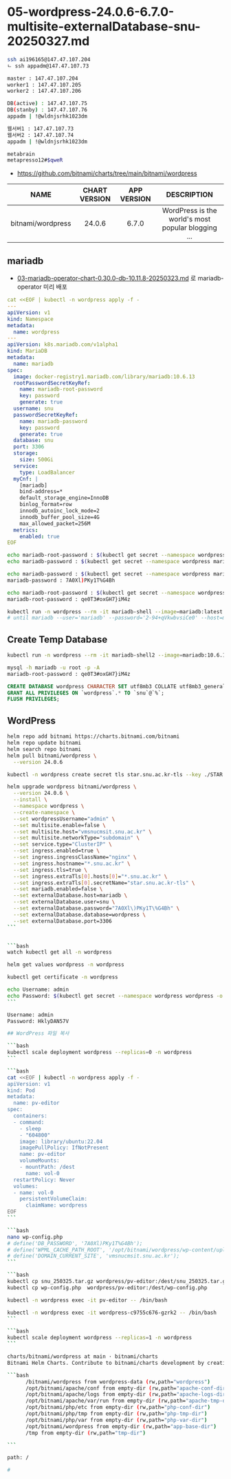 # 05-wordpress-24.0.6-6.7.0-multisite-externalDatabase-snu-20250327.md

```bash
ssh ai196165@147.47.107.204
ㄴ ssh appadm@147.47.107.73

master : 147.47.107.204
worker1 : 147.47.107.205
worker2 : 147.47.107.206

DB(active) : 147.47.107.75
DB(stanby) : 147.47.107.76
appadm | !@wldnjsrhk1023dm

웹서버1 : 147.47.107.73
웹서버2 : 147.47.107.74
appadm | !@wldnjsrhk1023dm

metabrain
metapresso12#$qweR

```

- https://github.com/bitnami/charts/tree/main/bitnami/wordpress

|       NAME        | CHART VERSION | APP VERSION |                    DESCRIPTION                     |
| :---------------: | :-----------: | :---------: | :------------------------------------------------: |
| bitnami/wordpress |    24.0.6     |    6.7.0    | WordPress is the world's most popular blogging ... |

## mariadb

- [03-mariadb-operator-chart-0.30.0-db-10.11.8-20250323.md](../../../Tools/MariaDB/Kubernetes/03-mariadb-operator-chart-0.30.0-db-10.11.8-20250323.md) 로 mariadb-operator 미리 배포

```yaml
cat <<EOF | kubectl -n wordpress apply -f -
---
apiVersion: v1
kind: Namespace
metadata:
  name: wordpress
---
apiVersion: k8s.mariadb.com/v1alpha1
kind: MariaDB
metadata:
  name: mariadb
spec:
  image: docker-registry1.mariadb.com/library/mariadb:10.6.13
  rootPasswordSecretKeyRef:
    name: mariadb-root-password
    key: password
    generate: true
  username: snu
  passwordSecretKeyRef:
    name: mariadb-password
    key: password
    generate: true
  database: snu
  port: 3306
  storage:
    size: 500Gi
  service:
    type: LoadBalancer
  myCnf: |
    [mariadb]
    bind-address=*
    default_storage_engine=InnoDB
    binlog_format=row
    innodb_autoinc_lock_mode=2
    innodb_buffer_pool_size=4G
    max_allowed_packet=256M
  metrics:
    enabled: true
EOF
```

```bash
echo mariadb-root-password : $(kubectl get secret --namespace wordpress mariadb-root-password -o jsonpath="{.data.password}" | base64 -d)
echo mariadb-password : $(kubectl get secret --namespace wordpress mariadb-password -o jsonpath="{.data.password}" | base64 -d)

echo mariadb-password : $(kubectl get secret --namespace wordpress mariadb-password -o jsonpath="{.data.password}" | base64 -d)
mariadb-password : 7A0Xl)PKy1T%G4Bh

echo mariadb-root-password : $(kubectl get secret --namespace wordpress mariadb-root-password -o jsonpath="{.data.password}" | base64 -d)
mariadb-root-password : qe0T3#oxGH7}iM4z

kubectl run -n wordpress --rm -it mariadb-shell --image=mariadb:latest -- /bin/bash
# until mariadb --user='mariadb' --password='2-94+qVkwbvsiCe0' --host=mariadb.wordpress.svc.cluster.local --ssl=false --execute='SELECT 1'; do echo waiting for mariadb; sleep 5; done;
```

## Create Temp Database

```bash
kubectl run -n wordpress --rm -it mariadb-shell2 --image=mariadb:10.6.13 -- /bin/bash

mysql -h mariadb -u root -p -A
mariadb-root-password : qe0T3#oxGH7}iM4z
```

```sql
CREATE DATABASE wordpress CHARACTER SET utf8mb3 COLLATE utf8mb3_general_ci;
GRANT ALL PRIVILEGES ON `wordpress`.* TO `snu`@`%`;
FLUSH PRIVILEGES;
```

## WordPress

```bash
helm repo add bitnami https://charts.bitnami.com/bitnami
helm repo update bitnami
helm search repo bitnami
helm pull bitnami/wordpress \
  --version 24.0.6
```

````bash
kubectl -n wordpress create secret tls star.snu.ac.kr-tls --key ./STAR.snu.ac.kr.key --cert ./STAR.snu.ac.kr.crt

helm upgrade wordpress bitnami/wordpress \
  --version 24.0.6 \
  --install \
  --namespace wordpress \
  --create-namespace \
  --set wordpressUsername="admin" \
  --set multisite.enable=false \
  --set multisite.host="vmsnucmsit.snu.ac.kr" \
  --set multisite.networkType="subdomain" \
  --set service.type="ClusterIP" \
  --set ingress.enabled=true \
  --set ingress.ingressClassName="nginx" \
  --set ingress.hostname="*.snu.ac.kr" \
  --set ingress.tls=true \
  --set ingress.extraTls[0].hosts[0]="*.snu.ac.kr" \
  --set ingress.extraTls[0].secretName="star.snu.ac.kr-tls" \
  --set mariadb.enabled=false \
  --set externalDatabase.host=mariadb \
  --set externalDatabase.user=snu \
  --set externalDatabase.password="7A0Xl\)PKy1T\%G4Bh" \
  --set externalDatabase.database=wordpress \
  --set externalDatabase.port=3306
```


```bash
watch kubectl get all -n wordpress

helm get values wordpress -n wordpress

kubectl get certificate -n wordpress

echo Username: admin
echo Password: $(kubectl get secret --namespace wordpress wordpress -o jsonpath="{.data.wordpress-password}" | base64 -d)
```

Username: admin
Password: HklyDAN57V

## WordPress 파일 복사

```bash
kubectl scale deployment wordpress --replicas=0 -n wordpress
```

```bash
cat <<EOF | kubectl -n wordpress apply -f -
apiVersion: v1
kind: Pod
metadata:
  name: pv-editor
spec:
  containers:
  - command:
    - sleep
    - "604800"
    image: library/ubuntu:22.04
    imagePullPolicy: IfNotPresent
    name: pv-editor
    volumeMounts:
    - mountPath: /dest
      name: vol-0
  restartPolicy: Never
  volumes:
  - name: vol-0
    persistentVolumeClaim:
      claimName: wordpress
EOF
```

```bash
nano wp-config.php
# define('DB_PASSWORD', '7A0Xl)PKy1T%G4Bh');
# define('WPML_CACHE_PATH_ROOT', '/opt/bitnami/wordpress/wp-content/uploads/' );
# define('DOMAIN_CURRENT_SITE', 'vmsnucmsit.snu.ac.kr');
```

```bash
kubectl cp snu_250325.tar.gz wordpress/pv-editor:/dest/snu_250325.tar.gz
kubectl cp wp-config.php  wordpress/pv-editor:/dest/wp-config.php

kubectl -n wordpress exec -it pv-editor -- /bin/bash

kubectl -n wordpress exec -it wordpress-c9755c676-gzrk2 -- /bin/bash
```

```bash
kubectl scale deployment wordpress --replicas=1 -n wordpress
```

charts/bitnami/wordpress at main · bitnami/charts
Bitnami Helm Charts. Contribute to bitnami/charts development by creating an account on GitHub.

```bash
      /bitnami/wordpress from wordpress-data (rw,path="wordpress")
      /opt/bitnami/apache/conf from empty-dir (rw,path="apache-conf-dir")
      /opt/bitnami/apache/logs from empty-dir (rw,path="apache-logs-dir")
      /opt/bitnami/apache/var/run from empty-dir (rw,path="apache-tmp-dir")
      /opt/bitnami/php/etc from empty-dir (rw,path="php-conf-dir")
      /opt/bitnami/php/tmp from empty-dir (rw,path="php-tmp-dir")
      /opt/bitnami/php/var from empty-dir (rw,path="php-var-dir")
      /opt/bitnami/wordpress from empty-dir (rw,path="app-base-dir")
      /tmp from empty-dir (rw,path="tmp-dir")

```

path: /

#
````
